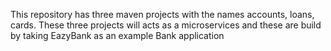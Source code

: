 This repository has three maven projects with the names accounts, loans, cards. These three projects will acts as a microservices and these are build by taking EazyBank as an example Bank application
